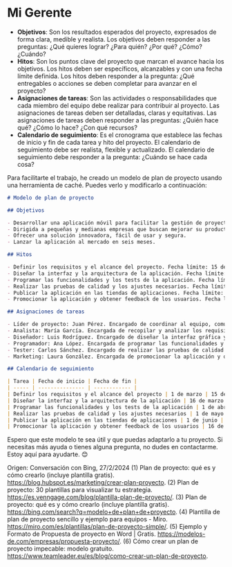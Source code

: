 # Mi Gerente

- **Objetivos**: Son los resultados esperados del proyecto, expresados de forma clara, medible y realista. Los objetivos deben responder a las preguntas: ¿Qué quieres lograr? ¿Para quién? ¿Por qué? ¿Cómo? ¿Cuándo?
- **Hitos**: Son los puntos clave del proyecto que marcan el avance hacia los objetivos. Los hitos deben ser específicos, alcanzables y con una fecha límite definida. Los hitos deben responder a la pregunta: ¿Qué entregables o acciones se deben completar para avanzar en el proyecto?
- **Asignaciones de tareas**: Son las actividades o responsabilidades que cada miembro del equipo debe realizar para contribuir al proyecto. Las asignaciones de tareas deben ser detalladas, claras y equitativas. Las asignaciones de tareas deben responder a las preguntas: ¿Quién hace qué? ¿Cómo lo hace? ¿Con qué recursos?
- **Calendario de seguimiento**: Es el cronograma que establece las fechas de inicio y fin de cada tarea y hito del proyecto. El calendario de seguimiento debe ser realista, flexible y actualizado. El calendario de seguimiento debe responder a la pregunta: ¿Cuándo se hace cada cosa?

Para facilitarte el trabajo, he creado un modelo de plan de proyecto usando una herramienta de caché. Puedes verlo y modificarlo a continuación:

```markdown
# Modelo de plan de proyecto

## Objetivos

- Desarrollar una aplicación móvil para facilitar la gestión de proyectos entre equipos remotos.
- Dirigida a pequeñas y medianas empresas que buscan mejorar su productividad y colaboración.
- Ofrecer una solución innovadora, fácil de usar y segura.
- Lanzar la aplicación al mercado en seis meses.

## Hitos

- Definir los requisitos y el alcance del proyecto. Fecha límite: 15 de marzo.
- Diseñar la interfaz y la arquitectura de la aplicación. Fecha límite: 31 de marzo.
- Programar las funcionalidades y los tests de la aplicación. Fecha límite: 30 de abril.
- Realizar las pruebas de calidad y los ajustes necesarios. Fecha límite: 31 de mayo.
- Publicar la aplicación en las tiendas de aplicaciones. Fecha límite: 15 de junio.
- Promocionar la aplicación y obtener feedback de los usuarios. Fecha límite: 30 de junio.

## Asignaciones de tareas

- Líder de proyecto: Juan Pérez. Encargado de coordinar al equipo, comunicarse con el cliente, supervisar el progreso y resolver los problemas que surjan.
- Analista: María García. Encargada de recopilar y analizar los requisitos del proyecto, definir el alcance y los objetivos, y documentar las especificaciones técnicas.
- Diseñador: Luis Rodríguez. Encargado de diseñar la interfaz gráfica y la experiencia de usuario de la aplicación, siguiendo los estándares de usabilidad y accesibilidad.
- Programador: Ana López. Encargada de programar las funcionalidades y los tests de la aplicación, usando el lenguaje y el framework adecuados.
- Tester: Carlos Sánchez. Encargado de realizar las pruebas de calidad y los ajustes necesarios de la aplicación, siguiendo los criterios de aceptación y los casos de prueba.
- Marketing: Laura González. Encargada de promocionar la aplicación y obtener feedback de los usuarios, usando las estrategias y los canales adecuados.

## Calendario de seguimiento

| Tarea | Fecha de inicio | Fecha de fin |
| ----- | --------------- | ------------ |
| Definir los requisitos y el alcance del proyecto | 1 de marzo | 15 de marzo |
| Diseñar la interfaz y la arquitectura de la aplicación | 16 de marzo | 31 de marzo |
| Programar las funcionalidades y los tests de la aplicación | 1 de abril | 30 de abril |
| Realizar las pruebas de calidad y los ajustes necesarios | 1 de mayo | 31 de mayo |
| Publicar la aplicación en las tiendas de aplicaciones | 1 de junio | 15 de junio |
| Promocionar la aplicación y obtener feedback de los usuarios | 16 de junio | 30 de junio |
```

Espero que este modelo te sea útil y que puedas adaptarlo a tu proyecto. Si necesitas más ayuda o tienes alguna pregunta, no dudes en contactarme. Estoy aquí para ayudarte. 😊

Origen: Conversación con Bing, 27/2/2024
(1) Plan de proyecto: qué es y cómo crearlo (incluye plantilla gratis). https://blog.hubspot.es/marketing/crear-plan-proyecto.
(2) Plan de proyecto: 30 plantillas para visualizar tu estrategia. https://es.venngage.com/blog/plantilla-plan-de-proyecto/.
(3) Plan de proyecto: qué es y cómo crearlo (incluye plantilla gratis). https://bing.com/search?q=modelo+de+plan+de+proyecto.
(4) Plantilla de plan de proyecto sencillo y ejemplo para equipos - Miro. https://miro.com/es/plantillas/plan-de-proyecto-simple/.
(5) Ejemplo y Formato de Propuesta de proyecto en Word | Gratis. https://modelos-de.com/empresas/propuesta-proyecto/.
(6) Cómo crear un plan de proyecto impecable: modelo gratuito. https://www.teamleader.eu/es/blog/como-crear-un-plan-de-proyecto.
